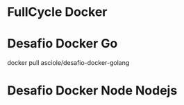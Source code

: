 # FullCycle Docker

# Desafio Docker Go

docker pull asciole/desafio-docker-golang

# Desafio Docker Node Nodejs
